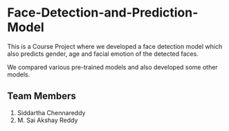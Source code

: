 # Face-Detection-and-Prediction-Model

This is a Course Project where we developed a face detection model which also predicts gender, age and facial emotion of the detected faces. 

We compared various pre-trained models and also developed some other models. 


## Team Members

1) Siddartha Chennareddy
2) M. Sai Akshay Reddy
